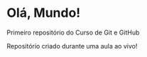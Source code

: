 # Olá, Mundo!
 Primeiro repositório do Curso de Git e GitHub

 Repositório criado durante uma aula ao vivo!
